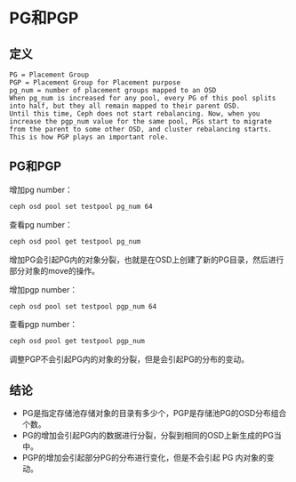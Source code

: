 # PG和PGP
## 定义
```text
PG = Placement Group
PGP = Placement Group for Placement purpose
pg_num = number of placement groups mapped to an OSD
When pg_num is increased for any pool, every PG of this pool splits into half, but they all remain mapped to their parent OSD.
Until this time, Ceph does not start rebalancing. Now, when you increase the pgp_num value for the same pool, PGs start to migrate from the parent to some other OSD, and cluster rebalancing starts. This is how PGP plays an important role.
```

## PG和PGP
增加pg number：
```sh
ceph osd pool set testpool pg_num 64
```
查看pg number：
```sh
ceph osd pool get testpool pg_num
```
增加PG会引起PG内的对象分裂，也就是在OSD上创建了新的PG目录，然后进行部分对象的move的操作。

增加pgp number：
```sh
ceph osd pool set testpool pgp_num 64
```
查看pgp number：
```sh
ceph osd pool get testpool pgp_num
```
调整PGP不会引起PG内的对象的分裂，但是会引起PG的分布的变动。
## 结论
* PG是指定存储池存储对象的目录有多少个，PGP是存储池PG的OSD分布组合个数。
* PG的增加会引起PG内的数据进行分裂，分裂到相同的OSD上新生成的PG当中。
* PGP的增加会引起部分PG的分布进行变化，但是不会引起 PG 内对象的变动。